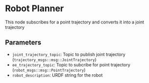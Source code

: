 # Robot Planner

This node subscribes for a point trajectory and converts it into a joint trajectory

## Parameters
- `joint_trajectory_topic`: Topic to publish joint trajectory (`trajectory_msgs::msg::JointTrajectory`)
- `ee_trajectory_topic`: Topic to subcribe for point trajectory (`robot_msgs::msg::PointTrajectory`)
- `robot_description`: URDF string for the robot
